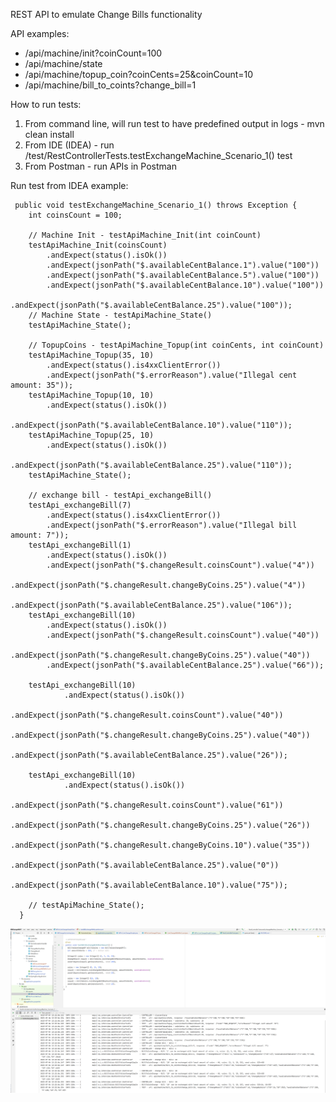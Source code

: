 REST API to emulate Change Bills functionality 

API examples:
- /api/machine/init?coinCount=100
- /api/machine/state
- /api/machine/topup_coin?coinCents=25&coinCount=10
- /api/machine/bill_to_coints?change_bill=1

How to run tests:
1. From command line, will run test to have predefined output in logs - mvn clean install   
2. From IDE (IDEA) - run /test/RestControllerTests.testExchangeMachine_Scenario_1() test
3. From Postman - run APIs in Postman


Run test from IDEA example:
```
 public void testExchangeMachine_Scenario_1() throws Exception {
    int coinsCount = 100;

    // Machine Init - testApiMachine_Init(int coinCount)
    testApiMachine_Init(coinsCount)
        .andExpect(status().isOk())
        .andExpect(jsonPath("$.availableCentBalance.1").value("100"))
        .andExpect(jsonPath("$.availableCentBalance.5").value("100"))
        .andExpect(jsonPath("$.availableCentBalance.10").value("100"))
        .andExpect(jsonPath("$.availableCentBalance.25").value("100"));
    // Machine State - testApiMachine_State()
    testApiMachine_State();

    // TopupCoins - testApiMachine_Topup(int coinCents, int coinCount)
    testApiMachine_Topup(35, 10)
        .andExpect(status().is4xxClientError())
        .andExpect(jsonPath("$.errorReason").value("Illegal cent amount: 35"));
    testApiMachine_Topup(10, 10)
        .andExpect(status().isOk())
        .andExpect(jsonPath("$.availableCentBalance.10").value("110"));
    testApiMachine_Topup(25, 10)
        .andExpect(status().isOk())
        .andExpect(jsonPath("$.availableCentBalance.25").value("110"));
    testApiMachine_State();

    // exchange bill - testApi_exchangeBill()
    testApi_exchangeBill(7)
        .andExpect(status().is4xxClientError())
        .andExpect(jsonPath("$.errorReason").value("Illegal bill amount: 7"));
    testApi_exchangeBill(1)
        .andExpect(status().isOk())
        .andExpect(jsonPath("$.changeResult.coinsCount").value("4"))
        .andExpect(jsonPath("$.changeResult.changeByCoins.25").value("4"))
        .andExpect(jsonPath("$.availableCentBalance.25").value("106"));
    testApi_exchangeBill(10)
        .andExpect(status().isOk())
        .andExpect(jsonPath("$.changeResult.coinsCount").value("40"))
        .andExpect(jsonPath("$.changeResult.changeByCoins.25").value("40"))
        .andExpect(jsonPath("$.availableCentBalance.25").value("66"));

    testApi_exchangeBill(10)
            .andExpect(status().isOk())
            .andExpect(jsonPath("$.changeResult.coinsCount").value("40"))
            .andExpect(jsonPath("$.changeResult.changeByCoins.25").value("40"))
            .andExpect(jsonPath("$.availableCentBalance.25").value("26"));

    testApi_exchangeBill(10)
            .andExpect(status().isOk())
            .andExpect(jsonPath("$.changeResult.coinsCount").value("61"))
            .andExpect(jsonPath("$.changeResult.changeByCoins.25").value("26"))
            .andExpect(jsonPath("$.changeResult.changeByCoins.10").value("35"))
            .andExpect(jsonPath("$.availableCentBalance.25").value("0"))
            .andExpect(jsonPath("$.availableCentBalance.10").value("75"));

    // testApiMachine_State();
  }
```

![img.png](img.png)